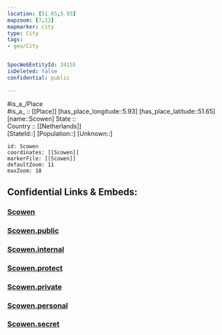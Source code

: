 ```yaml
---
location: [51.65,5.93] 
mapzoom: [7,12] 
mapmarker: city 
type: City
tags:
- geo/City


SpocWebEntityId: 34155
isDeleted: false
confidential: public

---
```

#is_a_/Place  
#is_a_ :: [[Place]] 
[has_place_longitude::5.93] 
[has_place_latitude::51.65] 
[name::Scowen] 
State ::  
Country :: [[Netherlands]]  
[StateId::] 
[Population::] 
[Unknown::] 


```leaflet
id: Scowen
coordinates: [[Scowen]] 
markerFile: [[Scowen]] 
defaultZoom: 11 
maxZoom: 18
```


## Confidential Links & Embeds: 

### [Scowen](/_Standards/Earth/Continent/Europe/Europe~West/Netherlands/Provinces~Netherlands/Noord-Brabant/City/Scowen.md) 

### [Scowen.public](/_public/Earth/Continent/Europe/Europe~West/Netherlands/Provinces~Netherlands/Noord-Brabant/City/Scowen.public.md) 

### [Scowen.internal](/_internal/Earth/Continent/Europe/Europe~West/Netherlands/Provinces~Netherlands/Noord-Brabant/City/Scowen.internal.md) 

### [Scowen.protect](/_protect/Earth/Continent/Europe/Europe~West/Netherlands/Provinces~Netherlands/Noord-Brabant/City/Scowen.protect.md) 

### [Scowen.private](/_private/Earth/Continent/Europe/Europe~West/Netherlands/Provinces~Netherlands/Noord-Brabant/City/Scowen.private.md) 

### [Scowen.personal](/_personal/Earth/Continent/Europe/Europe~West/Netherlands/Provinces~Netherlands/Noord-Brabant/City/Scowen.personal.md) 

### [Scowen.secret](/_secret/Earth/Continent/Europe/Europe~West/Netherlands/Provinces~Netherlands/Noord-Brabant/City/Scowen.secret.md)

